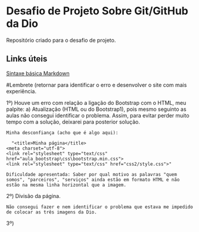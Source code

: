 # Desafio de Projeto Sobre Git/GitHub da Dio
Repositório criado para o desafio de projeto. 

## Links úteis
[Sintaxe básica Markdown](https://www.markdownguide.org/basic-syntax/ )

#Lembrete (retornar para identificar o erro e desenvolver o site com mais experiência.

1º) Houve um erro com relação a ligação do Bootstrap com o HTML, meu palpite:
      a) Atualização (HTML ou do Bootstrap1), pois mesmo seguinto as aulas não consegui identificar o problema. Assim, para evitar perder muito tempo com a solução, deixarei para posterior solução.
      
    Minha desconfiança (acho que é algo aqui):
      
      "<title>Minha página</title>
    <meta charset="utf-8">
    <link rel="stylesheet" type="text/css" href="aula_bootstrap\css\bootstrap.min.css">
    <link rel="stylesheet" type="text/css" href="css2/style.css">"
    
    Dificuldade apresentada: Saber por qual motivo as palavras "quem somos", "parceiros", "serviços" ainda estão em formato HTML e não estão na mesma linha horizontal que a imagem. 
    
2º) Divisão da página. 

    Não consegui fazer e nem identificar o problema que estava me impedido de colocar as três imagens da Dio.
    
3º) 
    

